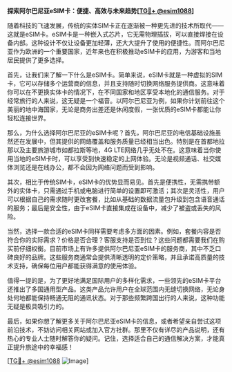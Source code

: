 **探索阿尔巴尼亚eSIM卡：便捷、高效与未来趋势[[TG💪+ @esim1088](https://t.me/s/esim1088)]**

随着科技的飞速发展，传统的实体SIM卡正在逐渐被一种更先进的技术所取代——这就是eSIM卡。eSIM卡是一种嵌入式芯片，它无需物理插拔，可以直接焊接在设备内部。这种设计不仅让设备更加轻薄，还大大提升了使用的便捷性。而阿尔巴尼亚作为欧洲的一个重要国家，近年来也在积极推动eSIM卡的应用，为游客和当地居民提供了更多选择。

首先，让我们来了解一下什么是eSIM卡。简单来说，eSIM卡就是一种虚拟的SIM卡，它可以存储多个运营商的信息，并且支持随时切换网络服务提供商。这意味着你可以在不更换实体卡的情况下，在不同国家和地区享受本地化的通信服务。对于经常旅行的人来说，这无疑是一个福音。以阿尔巴尼亚为例，如果你计划前往这个美丽的地中海国家，无论是商务出差还是休闲度假，一张优质的eSIM卡都能让你轻松连接世界。

那么，为什么选择阿尔巴尼亚的eSIM卡呢？首先，阿尔巴尼亚的电信基础设施虽然还在发展中，但其提供的网络覆盖和服务质量已经相当出色。特别是在首都地拉那以及主要旅游城市如都拉斯等地，4G LTE网络几乎无处不在。这意味着当你使用当地的eSIM卡时，可以享受到快速稳定的上网体验。无论是视频通话、社交媒体浏览还是在线办公，都不会因为网络问题而受到影响。

其次，相比于传统SIM卡，eSIM卡的优势显而易见。首先是便携性，无需携带额外的实体卡，只需通过手机或电脑进行简单的设置即可激活；其次是灵活性，用户可以根据自己的需求随时更改套餐，比如从基础的数据流量包升级到包含语音通话的服务；最后是安全性，由于eSIM卡直接集成在设备中，减少了被盗或丢失的风险。

当然，选择一款合适的eSIM卡同样需要考虑多方面的因素。例如，套餐内容是否符合你的实际需求？价格是否合理？客服支持是否到位？这些问题都需要我们在购买前仔细权衡。目前市场上有许多提供阿尔巴尼亚eSIM卡的服务商，其中不乏口碑良好的品牌。这些服务商通常会提供清晰透明的定价策略，并且承诺高质量的技术支持，确保每位用户都能获得满意的使用体验。

值得一提的是，为了更好地满足国际用户的多样化需求，一些领先的eSIM卡平台还推出了多国通用型产品。这类产品允许用户在全球范围内无缝切换网络，无论身处何地都能保持畅通无阻的通讯状态。对于那些频繁跨国出行的人来说，这种功能无疑是极具吸引力的。

最后，如果你想了解更多关于阿尔巴尼亚eSIM卡的信息，或者希望亲自尝试这项前沿技术，不妨访问相关网站或加入官方社群。那里不仅有详尽的产品说明，还有热心的专业人士随时解答你的疑问。记住，选择适合自己的通信解决方案，才能真正提升旅途中的幸福感！

[[TG💪+ @esim1088](https://t.me/s/esim1088) ![Image](https://i.postimg.cc/4NQfJmqS/Snipaste-2025-05-13-00-14-12.png)]